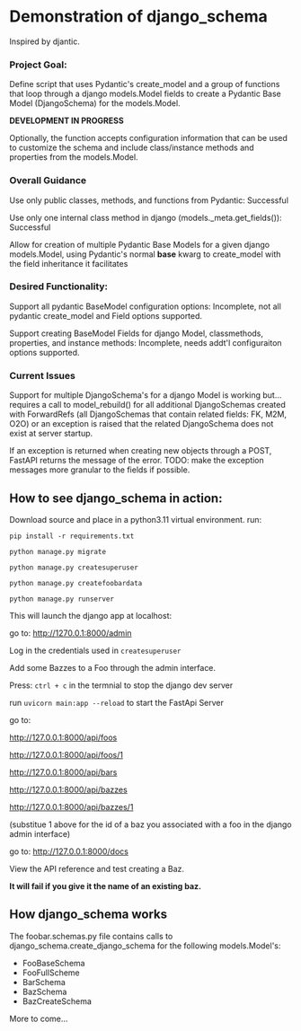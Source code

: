 # Demonstration of django_schema

Inspired by djantic.  

### Project Goal:
Define script that uses Pydantic's create_model and a group of functions that loop through a django models.Model fields to create a Pydantic Base Model (DjangoSchema) for the models.Model.

**DEVELOPMENT IN PROGRESS**

Optionally, the function accepts configuration information  that can be used to customize the schema and include class/instance methods and properties from the models.Model.

### Overall Guidance
Use only public classes, methods, and functions from Pydantic: Successful

Use only one internal class method in django (models._meta.get_fields()): Successful

Allow for creation of multiple Pydantic Base Models for a given django models.Model, using Pydantic's normal __base__ kwarg to create_model with the field inheritance it facilitates

### Desired Functionality:
Support all pydantic BaseModel configuration options: Incomplete, not all pydantic create_model and Field options supported.

Support creating BaseModel Fields for django Model, classmethods, properties, and instance methods:  Incomplete, needs addt'l configuraiton options supported.

### Current Issues
Support for multiple DjangoSchema's for a django Model is working but... requires a call to model_rebuild() for all additional DjangoSchemas created with ForwardRefs (all DjangoSchemas that contain related fields: FK, M2M, O2O) or an exception is raised that the related DjangoSchema does not exist at server startup.

If an exception is returned when creating new objects through a POST, FastAPI returns the message of the error.  TODO: make the exception messages more granular to the fields if possible.

## How to see django_schema in action:
Download source and place in a python3.11 virtual environment.
run:

`pip install -r requirements.txt`

`python manage.py migrate`

`python manage.py createsuperuser`

`python manage.py createfoobardata`

`python manage.py runserver`

This will launch the django app at localhost:

go to: http://1270.0.1:8000/admin

Log in the credentials used in `createsuperuser`

Add some Bazzes to a Foo through the admin interface.

Press: `ctrl + c` in the termnial to stop the django dev server

run `uvicorn main:app --reload` to start the FastApi Server

go to:

http://127.0.0.1:8000/api/foos

http://127.0.0.1:8000/api/foos/1

http://127.0.0.1:8000/api/bars

http://127.0.0.1:8000/api/bazzes

http://127.0.0.1:8000/api/bazzes/1 

(substitue 1 above for the id of a baz you associated with a foo in the django admin interface)

go to:
http://127.0.0.1:8000/docs

View the API reference and test creating a Baz. 

**It will fail if you give it the name of an existing baz.**

## How django_schema works

The foobar.schemas.py file contains calls to django_schema.create_django_schema for the following models.Model's:

- FooBaseSchema
- FooFullScheme
- BarSchema
- BazSchema
- BazCreateSchema

More to come...
